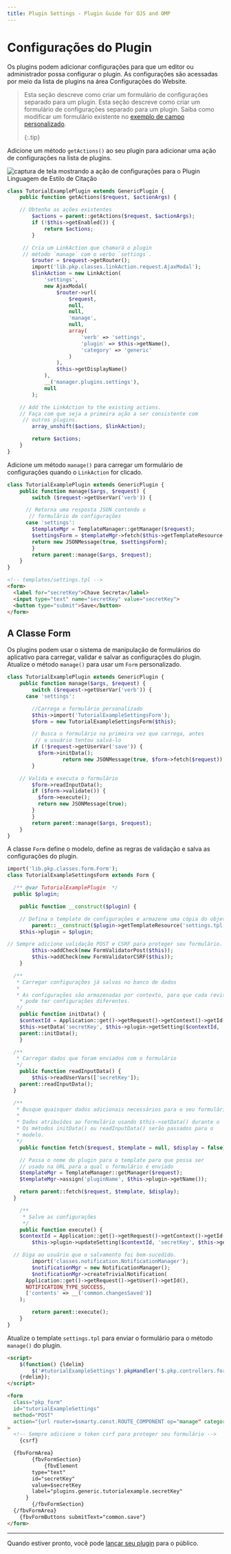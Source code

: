 ```yaml
---
title: Plugin Settings - Plugin Guide for OJS and OMP
---
```


# Configurações do Plugin

Os plugins podem adicionar configurações para que um editor ou administrador possa configurar o plugin. As configurações são acessadas por meio da lista de plugins na área Configurações do Website.

> Esta seção descreve como criar um formulário de configurações separado para um plugin. Esta seção descreve como criar um formulário de configurações separado para um plugin. Saiba como modificar um formulário existente no [exemplo de campo personalizado](./examples-custom-field). 
> 
> {:.tip}

Adicione um método `getActions()` ao seu plugin para adicionar uma ação de configurações na lista de plugins.

![captura de tela mostrando a ação de configurações para o Plugin Linguagem de Estilo de Citação](../plugin-settings-action.png)

```php
class TutorialExamplePlugin extends GenericPlugin {
    public function getActions($request, $actionArgs) {

    // Obtenha as ações existentes
        $actions = parent::getActions($request, $actionArgs);
        if (!$this->getEnabled()) {
            return $actions;
        }

     // Cria um LinkAction que chamará o plugin
     // método `manage` com o verbo `settings`.
        $router = $request->getRouter();
        import('lib.pkp.classes.linkAction.request.AjaxModal');
        $linkAction = new LinkAction(
            'settings',
            new AjaxModal(
                $router->url(
                    $request,
                    null,
                    null,
                    'manage',
                    null,
                    array(
                        'verb' => 'settings',
                        'plugin' => $this->getName(),
                        'category' => 'generic'
                    )
                ),
                $this->getDisplayName()
            ),
            __('manager.plugins.settings'),
            null
        );

    // Add the LinkAction to the existing actions.
    // Faça com que seja a primeira ação a ser consistente com
     // outros plugins.
        array_unshift($actions, $linkAction);

        return $actions;
    }
}
```

Adicione um método `manage()` para carregar um formulário de configurações quando o `LinkAction` for clicado.

```php
class TutorialExamplePlugin extends GenericPlugin {
    public function manage($args, $request) {
        switch ($request->getUserVar('verb')) {

      // Retorna uma resposta JSON contendo o
       // formulário de configurações
      case 'settings':
        $templateMgr = TemplateManager::getManager($request);
        $settingsForm = $templateMgr->fetch($this->getTemplateResource('settings.tpl'));
        return new JSONMessage(true, $settingsForm);
        }
        return parent::manage($args, $request);
    }
}
```

```html
<!-- templates/settings.tpl -->
<form>
  <label for="secretKey">Chave Secreta</label>
  <input type="text" name="secretKey" value="secretKey">
  <button type="submit">Save</button>
</form>
```

## A Classe Form

Os plugins podem usar o sistema de manipulação de formulários do aplicativo para carregar, validar e salvar as configurações do plugin. Atualize o método `manage()` para usar um `Form` personalizado.

```php
class TutorialExamplePlugin extends GenericPlugin {
    public function manage($args, $request) {
        switch ($request->getUserVar('verb')) {
      case 'settings':

        //Carrega o formulário personalizado
        $this->import('TutorialExampleSettingsForm');
        $form = new TutorialExampleSettingsForm($this);

        // Busca o formulário na primeira vez que carrega, antes
         // o usuário tentou salvá-lo
        if (!$request->getUserVar('save')) {
          $form->initData();
                  return new JSONMessage(true, $form->fetch($request));
        }

    // Valida e executa o formulário
        $form->readInputData();
        if ($form->validate()) {
          $form->execute();
          return new JSONMessage(true);
        }
        }
        return parent::manage($args, $request);
    }
}
```

A classe `Form` define o modelo, define as regras de validação e salva as configurações do plugin.

```php
import('lib.pkp.classes.form.Form');
class TutorialExampleSettingsForm extends Form {

  /** @var TutorialExamplePlugin  */
  public $plugin;

    public function __construct($plugin) {

    // Defina o template de configurações e armazene uma cópia do objeto plugin
        parent::__construct($plugin->getTemplateResource('settings.tpl'));
    $this->plugin = $plugin;

// Sempre adicione validação POST e CSRF para proteger seu formulário.
        $this->addCheck(new FormValidatorPost($this));
        $this->addCheck(new FormValidatorCSRF($this));
    }

  /**
   * Carregar configurações já salvas no banco de dados
   *
   * As configurações são armazenadas por contexto, para que cada revista ou editora
    * pode ter configurações diferentes.
   */
    public function initData() {
    $contextId = Application::get()->getRequest()->getContext()->getId();
    $this->setData('secretKey', $this->plugin->getSetting($contextId, 'secretKey'));
    parent::initData();
    }

  /**
   * Carregar dados que foram enviados com o formulário
   */
    public function readInputData() {
        $this->readUserVars(['secretKey']);
    parent::readInputData();
  }

  /**
   * Busque quaisquer dados adicionais necessários para o seu formulário.
   *
   * Dados atribuídos ao formulário usando $this->setData() durante o
   * Os métodos initData() ou readInputData() serão passados para o
   * modelo.
   */
    public function fetch($request, $template = null, $display = false) {

    // Passa o nome do plugin para o template para que possa ser
    // usado na URL para a qual o formulário é enviado
    $templateMgr = TemplateManager::getManager($request);
    $templateMgr->assign('pluginName', $this->plugin->getName());

    return parent::fetch($request, $template, $display);
  }

    /**
     * Salve as configurações
     */
    public function execute() {
    $contextId = Application::get()->getRequest()->getContext()->getId();
        $this->plugin->updateSetting($contextId, 'secretKey', $this->getData('secretKey'));

  // Diga ao usuário que o salvamento foi bem-sucedido.
        import('classes.notification.NotificationManager');
        $notificationMgr = new NotificationManager();
        $notificationMgr->createTrivialNotification(
      Application::get()->getRequest()->getUser()->getId(),
      NOTIFICATION_TYPE_SUCCESS,
      ['contents' => __('common.changesSaved')]
    );

        return parent::execute();
    }
}
```

Atualize o template `settings.tpl` para enviar o formulário para o método `manage()` do plugin.

```html
<script>
    $(function() {ldelim}
        $('#tutorialExampleSettings').pkpHandler('$.pkp.controllers.form.AjaxFormHandler');
    {rdelim});
</script>

<form
  class="pkp_form"
  id="tutorialExampleSettings"
  method="POST"
  action="{url router=$smarty.const.ROUTE_COMPONENT op="manage" category="generic" plugin=$pluginName verb="settings" save=true}"
>
  <!-- Sempre adicione o token csrf para proteger seu formulário -->
    {csrf}

  {fbvFormArea}
        {fbvFormSection}
            {fbvElement
        type="text"
        id="secretKey"
        value=$secretKey
        label="plugins.generic.tutorialexample.secretKey"
      }
        {/fbvFormSection}
  {/fbvFormArea}
    {fbvFormButtons submitText="common.save"}
</form>
```

---

Quando estiver pronto, você pode [lançar seu plugin](./release) para o público.

